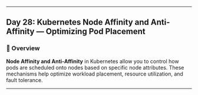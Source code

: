 ﻿---

## Day 28: Kubernetes Node Affinity and Anti-Affinity — Optimizing Pod Placement

### 📘 Overview

**Node Affinity and Anti-Affinity** in Kubernetes allow you to control how pods are scheduled onto nodes based on specific node attributes. These mechanisms help optimize workload placement, resource utilization, and fault tolerance.

---

